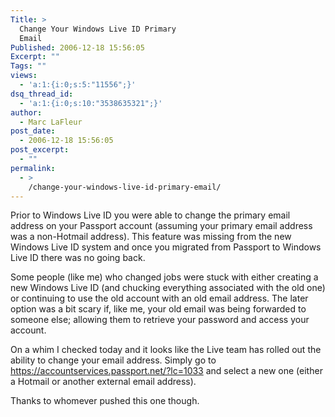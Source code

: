 ```yaml
---
Title: >
  Change Your Windows Live ID Primary
  Email
Published: 2006-12-18 15:56:05
Excerpt: ""
Tags: ""
views:
  - 'a:1:{i:0;s:5:"11556";}'
dsq_thread_id:
  - 'a:1:{i:0;s:10:"3538635321";}'
author:
  - Marc LaFleur
post_date:
  - 2006-12-18 15:56:05
post_excerpt:
  - ""
permalink:
  - >
    /change-your-windows-live-id-primary-email/
---
```

<p>Prior to Windows Live ID you were able to change the primary email address on your Passport account (assuming your primary email address was a non-Hotmail address). This feature was missing from the new Windows Live ID system and once you migrated from Passport to Windows Live ID there was no going back. </p> <p>Some people (like me) who changed jobs were stuck with either creating a new Windows Live ID (and&nbsp;chucking everything associated with the old one) or continuing to use the old account with an old email address. The later option was a bit scary if, like me, your old email was being forwarded to someone else; allowing them to retrieve your password and access your account. </p> <p>On a whim I checked today and it looks like the Live team has&nbsp;rolled out the ability to change your email address. Simply go to <a title="https://accountservices.passport.net/?lc=1033" href="https://accountservices.passport.net/?lc=1033">https://accountservices.passport.net/?lc=1033</a>&nbsp;and select a new one (either a Hotmail or another external email address). </p> <p>Thanks to whomever pushed this one though. </p>